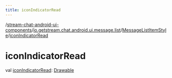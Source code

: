 ```yaml
---
title: iconIndicatorRead
---
```

/[stream-chat-android-ui-components](../../index.md)/[io.getstream.chat.android.ui.message.list](../index.md)/[MessageListItemStyle](index.md)/[iconIndicatorRead](iconIndicatorRead.md)  
  
  
  
# iconIndicatorRead  
val [iconIndicatorRead](iconIndicatorRead.md): [Drawable](https://developer.android.com/reference/kotlin/android/graphics/drawable/Drawable.html)

